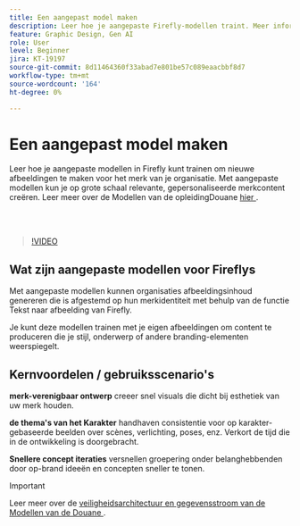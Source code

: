 ```yaml
---
title: Een aangepast model maken
description: Leer hoe je aangepaste Firefly-modellen traint. Meer informatie vindt u [hier](https://helpx.adobe.com/nl/firefly/web/work-with-enterprise-features/train-custom-models/custom-models-overview.html).
feature: Graphic Design, Gen AI
role: User
level: Beginner
jira: KT-19197
source-git-commit: 8d11464360f33abad7e801be57c089eaacbbf8d7
workflow-type: tm+mt
source-wordcount: '164'
ht-degree: 0%

---
```


# Een aangepast model maken

Leer hoe je aangepaste modellen in Firefly kunt trainen om nieuwe afbeeldingen te maken voor het merk van je organisatie. Met aangepaste modellen kun je op grote schaal relevante, gepersonaliseerde merkcontent creëren. Leer meer over de Modellen van de opleidingDouane [ hier ](https://helpx.adobe.com/nl/firefly/web/work-with-enterprise-features/train-custom-models/custom-models-overview.html).

<br> 

>[!VIDEO](https://video.tv.adobe.com/v/3474931?quality=12&learn=on&hidetitle=true)

## Wat zijn aangepaste modellen voor Fireflys

Met aangepaste modellen kunnen organisaties afbeeldingsinhoud genereren die is afgestemd op hun merkidentiteit met behulp van de functie Tekst naar afbeelding van Firefly.

Je kunt deze modellen trainen met je eigen afbeeldingen om content te produceren die je stijl, onderwerp of andere branding-elementen weerspiegelt.

## Kernvoordelen / gebruiksscenario&#39;s

**merk-verenigbaar ontwerp** creeer snel visuals die dicht bij esthetiek van uw merk houden.

**de thema&#39;s van het Karakter** handhaven consistentie voor op karakter-gebaseerde beelden over scènes, verlichting, poses, enz. Verkort de tijd die in de ontwikkeling is doorgebracht.

**Snellere concept iteraties** versnellen groepering onder belanghebbenden door op-brand ideeën en concepten sneller te tonen.

>[!IMPORTANT]
>
>Leer meer over de [ veiligheidsarchitectuur en gegevensstroom van de Modellen van de Douane ](https://www.adobe.com/content/dam/cc/en/trust-center/ungated/whitepapers/creative-cloud/adobe-firefly-custom-models-security-fact-sheet.pdf).
